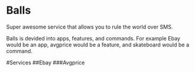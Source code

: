 Balls
=====

Super awesome service that allows you to rule the world over SMS.

Balls is devided into apps, features, and commands. For example Ebay would be an app, avgprice would be a feature, and skateboard would be a command.

#Services
##Ebay
###Avgprice